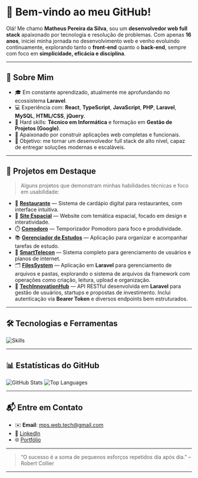 # 👋 Bem-vindo ao meu GitHub!

Olá! Me chamo **Matheus Pereira da Silva**, sou um **desenvolvedor web full stack** apaixonado por tecnologia e resolução de problemas. Com apenas **16 anos**, iniciei minha jornada no desenvolvimento web e venho evoluindo continuamente, explorando tanto o **front-end** quanto o **back-end**, sempre com foco em **simplicidade, eficácia e disciplina**.

---

## 📌 Sobre Mim

- 🎓 Em constante aprendizado, atualmente me aprofundando no ecossistema **Laravel**.
- 💻 Experiência com: **React**, **TypeScript**, **JavaScript**, **PHP**, **Laravel**, **MySQL**, **HTML/CSS**, **jQuery**.
- 🧠 Hard skills: **Técnico em Informática** e formação em **Gestão de Projetos (Google)**.
- 🚀 Apaixonado por construir aplicações web completas e funcionais.
- 🎯 Objetivo: me tornar um desenvolvedor full stack de alto nível, capaz de entregar soluções modernas e escaláveis.

---

## 💼 Projetos em Destaque

> Alguns projetos que demonstram minhas habilidades técnicas e foco em usabilidade:

- 🔗 [**Restaurante**](https://github.com/Matheus1415/restaurante) — Sistema de cardápio digital para restaurantes, com interface intuitiva.
- 🌌 [**Site Espacial**](https://github.com/Matheus1415/siteEspacial) — Website com temática espacial, focado em design e interatividade.
- ⏱️ [**Comodoro**](https://github.com/Matheus1415/Comodoro) — Temporizador Pomodoro para foco e produtividade.
- 📚 [**Gerenciador de Estudos**](https://github.com/Matheus1415/gerenciador-de-estudo) — Aplicação para organizar e acompanhar tarefas de estudo.
- 📡 [**SmartTelecon**](https://github.com/Matheus1415/SmartTelecon) — Sistema completo para gerenciamento de usuários e planos de internet.
- 🗂️ [**FilesSystem**](https://github.com/Matheus1415/FilesSystem) — Aplicação em **Laravel** para gerenciamento de arquivos e pastas, explorando o sistema de arquivos da framework com operações como criação, leitura, upload e organização.
- 🚀 [**TechInnovationHub**](https://github.com/Matheus1415/TechInnovationHub) — API RESTful desenvolvida em **Laravel** para gestão de usuários, startups e propostas de investimento. Inclui autenticação via **Bearer Token** e diversos endpoints bem estruturados.


---

## 🛠️ Tecnologias e Ferramentas

<div style="display: flex; flex-wrap: wrap; gap: 8px;">
    <img src="https://skillicons.dev/icons?i=html,css,js,ts,jquery,react,php,laravel,mysql,sass,git,github" alt="Skills" />
</div>

---

## 📊 Estatísticas do GitHub

![GitHub Stats](https://github-readme-stats.vercel.app/api?username=Matheus1415&count_private=true&show_icons=true&theme=github_dark&hide=contribs,issues)
![Top Languages](https://github-readme-stats.vercel.app/api/top-langs/?username=Matheus1415&layout=compact&count_private=true&theme=github_dark)

---

## 📬 Entre em Contato

- ✉️ **Email**: mps.web.tech@gmail.com
- 💼 [LinkedIn](https://www.linkedin.com/in/matheus-pereira-da-silva-298020286/)
- 🌐 [Portfólio](https://mps-dev-aretado.netlify.app/)

---

> “O sucesso é a soma de pequenos esforços repetidos dia após dia.” – Robert Collier

---

